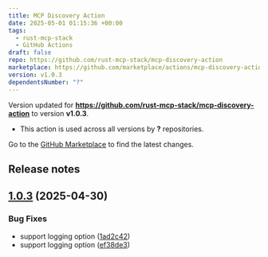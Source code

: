 ```yaml
---
title: MCP Discovery Action
date: 2025-05-01 01:15:36 +00:00
tags:
  - rust-mcp-stack
  - GitHub Actions
draft: false
repo: https://github.com/rust-mcp-stack/mcp-discovery-action
marketplace: https://github.com/marketplace/actions/mcp-discovery-action
version: v1.0.3
dependentsNumber: "?"
---
```



Version updated for **https://github.com/rust-mcp-stack/mcp-discovery-action** to version **v1.0.3**.
- This action is used across all versions by **?** repositories.

Go to the [GitHub Marketplace](https://github.com/marketplace/actions/mcp-discovery-action) to find the latest changes.

## Release notes

## [1.0.3](https://github.com/rust-mcp-stack/mcp-discovery-action/compare/v1.0.2...v1.0.3) (2025-04-30)


### Bug Fixes

* support logging option ([1ad2c42](https://github.com/rust-mcp-stack/mcp-discovery-action/commit/1ad2c4233de31a46717c726c2978fbcc270f5eef))
* support logging option ([ef38de3](https://github.com/rust-mcp-stack/mcp-discovery-action/commit/ef38de3146cbe46e72a0856f2dbd07a62962a763))
